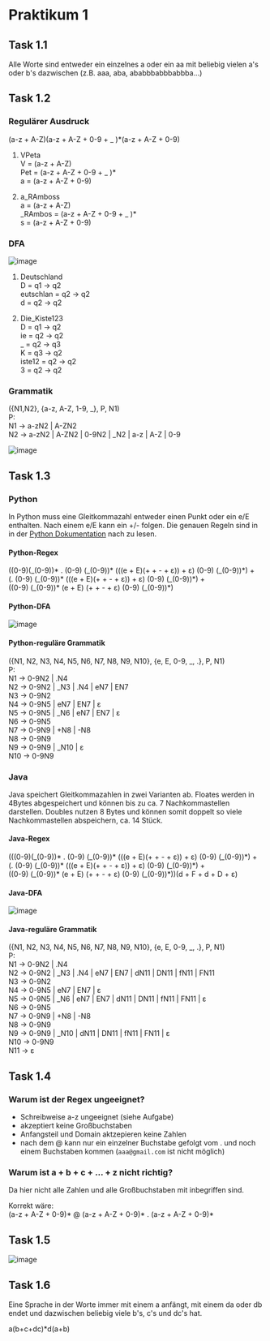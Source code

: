 # Praktikum 1

## Task 1.1

Alle Worte sind entweder ein einzelnes a oder ein aa mit beliebig vielen a's oder b's dazwischen (z.B. aaa, aba, ababbbabbbabbba...)

## Task 1.2

### Regulärer Ausdruck

(a-z + A-Z)(a-z + A-Z + 0-9 + \_ )\*(a-z + A-Z + 0-9)

1. VPeta \
V = (a-z + A-Z) \
Pet = (a-z + A-Z + 0-9 + \_ )\* \
a = (a-z + A-Z + 0-9)

2. a\_RAmboss \
a = (a-z + A-Z) \
\_RAmbos = (a-z + A-Z + 0-9 + \_ )\* \
s = (a-z + A-Z + 0-9)

### DFA

![image](DFA.png "e")

1. Deutschland \
D = q1 -> q2 \
eutschlan = q2 -> q2 \
d = q2 -> q2

2. Die\_Kiste123 \
D = q1 -> q2 \
ie = q2 -> q2 \
\_ = q2 -> q3 \
K = q3 -> q2 \
iste12 = q2 -> q2 \
3 = q2 -> q2

### Grammatik

({N1,N2}, {a-z, A-Z, 1-9, \_}, P, N1) \
P: \
N1 -> a-zN2 | A-ZN2 \
N2 -> a-zN2 | A-ZN2 | 0-9N2 | \_N2 | a-z | A-Z | 0-9

![image](Ableitungsbaum.png "Ableitungsbaum")

## Task 1.3

### Python

In Python muss eine Gleitkommazahl entweder einen Punkt oder ein e/E enthalten. Nach einem e/E kann ein +/- folgen.
Die genauen Regeln sind in in der [Python Dokumentation](https://docs.python.org/3/reference/lexical\_analysis.html) nach zu lesen.

#### Python-Regex

((0-9)(\_(0-9))\* . (0-9) (\_(0-9))\* (((e + E)(+ + - + ε)) + ε) (0-9) (\_(0-9))\*) + \
(. (0-9) (\_(0-9))\* (((e + E)(+ + - + ε)) + ε) (0-9) (\_(0-9))\*) + \
((0-9) (\_(0-9))\* (e + E) (+ + - + ε) (0-9) (\_(0-9))\*)

#### Python-DFA

![image](DFAPython.jpg "DFAPython")

#### Python-reguläre Grammatik

({N1, N2, N3, N4, N5, N6, N7, N8, N9, N10}, {e, E, 0-9, \_, .}, P, N1) \
P: \
N1 -> 0-9N2 | .N4 \
N2 -> 0-9N2 | \_N3 | .N4 | eN7 | EN7 \
N3 -> 0-9N2 \
N4 -> 0-9N5 | eN7 | EN7 | ε \
N5 -> 0-9N5 | \_N6 | eN7 | EN7 | ε \
N6 -> 0-9N5 \
N7 -> 0-9N9 | +N8 | -N8 \
N8 -> 0-9N9 \
N9 -> 0-9N9 | \_N10 | ε \
N10 -> 0-9N9

### Java

Java speichert Gleitkommazahlen in zwei Varianten ab. Floates werden in 4Bytes abgespeichert und können bis zu ca. 7 Nachkommastellen darstellen. Doubles nutzen 8 Bytes und können somit doppelt so viele Nachkommastellen abspeichern, ca. 14 Stück.

#### Java-Regex

(((0-9)(\_(0-9))\* . (0-9) (\_(0-9))\* (((e + E)(+ + - + ε)) + ε) (0-9) (\_(0-9))\*) + \
(. (0-9) (\_(0-9))\* (((e + E)(+ + - + ε)) + ε) (0-9) (\_(0-9))\*) + \
((0-9) (\_(0-9))\* (e + E) (+ + - + ε) (0-9) (\_(0-9))\*))(d + F + d + D + ε)

#### Java-DFA

![image](DFAJava.jpg "DFAJava")

#### Java-reguläre Grammatik

({N1, N2, N3, N4, N5, N6, N7, N8, N9, N10}, {e, E, 0-9, \_, .}, P, N1) \
P: \
N1 -> 0-9N2 | .N4 \
N2 -> 0-9N2 | \_N3 | .N4 | eN7 | EN7 | dN11 | DN11 | fN11 | FN11 \
N3 -> 0-9N2 \
N4 -> 0-9N5 | eN7 | EN7 | ε \
N5 -> 0-9N5 | \_N6 | eN7 | EN7 | dN11 | DN11 | fN11 | FN11 | ε \
N6 -> 0-9N5 \
N7 -> 0-9N9 | +N8 | -N8 \
N8 -> 0-9N9 \
N9 -> 0-9N9 | \_N10 | dN11 | DN11 | fN11 | FN11 | ε \
N10 -> 0-9N9 \
N11 -> ε

## Task 1.4

### Warum ist der Regex ungeeignet?

- Schreibweise a-z ungeeignet (siehe Aufgabe)
- akzeptiert keine Großbuchstaben
- Anfangsteil und Domain aktzepieren keine Zahlen
- nach dem @ kann nur ein einzelner Buchstabe gefolgt vom . und noch einem Buchstaben kommen (```aaa@gmail.com``` ist nicht möglich)

### Warum ist  a + b + c + … + z nicht richtig?

Da hier nicht alle Zahlen und alle Großbuchstaben mit inbegriffen sind.

Korrekt wäre: \
(a-z + A-Z + 0-9)\* @ (a-z + A-Z + 0-9)\* . (a-z + A-Z + 0-9)\*

## Task 1.5

![image](Aufgabe1.5.jpg "DFA")

## Task 1.6

Eine Sprache in der Worte immer mit einem a anfängt, mit einem da oder db endet und dazwischen beliebig viele b's, c's und dc's hat.

a(b+c+dc)\*d(a+b)
